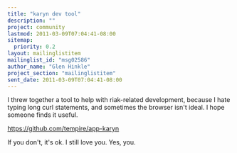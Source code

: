 ```yaml
---
title: "karyn dev tool"
description: ""
project: community
lastmod: 2011-03-09T07:04:41-08:00
sitemap:
  priority: 0.2
layout: mailinglistitem
mailinglist_id: "msg02586"
author_name: "Glen Hinkle"
project_section: "mailinglistitem"
sent_date: 2011-03-09T07:04:41-08:00
---
```



I threw together a tool to help with riak-related development, because
I hate typing long curl statements, and sometimes the browser isn't
ideal. I hope someone finds it useful.

https://github.com/tempire/app-karyn

If you don't, it's ok. I still love you. Yes, you.

